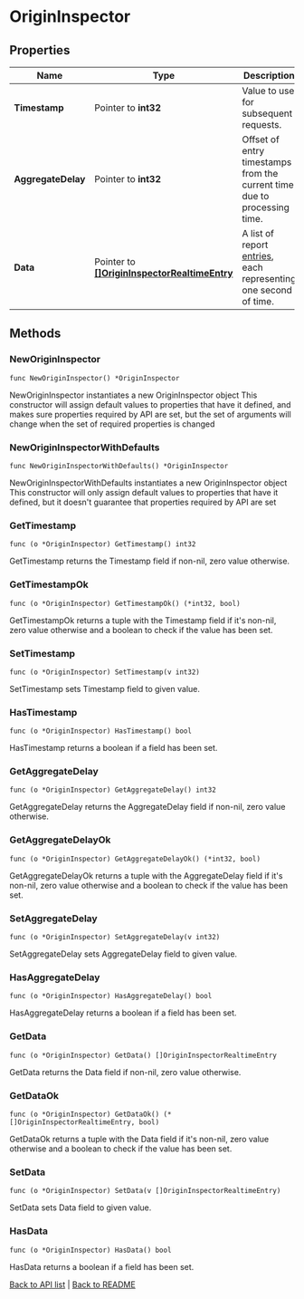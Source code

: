 # OriginInspector

## Properties

Name | Type | Description | Notes
------------ | ------------- | ------------- | -------------
**Timestamp** | Pointer to **int32** | Value to use for subsequent requests. | [optional] 
**AggregateDelay** | Pointer to **int32** | Offset of entry timestamps from the current time due to processing time. | [optional] 
**Data** | Pointer to [**[]OriginInspectorRealtimeEntry**](OriginInspectorRealtimeEntry.md) | A list of report [entries](#entry-data-model), each representing one second of time. | [optional] 

## Methods

### NewOriginInspector

`func NewOriginInspector() *OriginInspector`

NewOriginInspector instantiates a new OriginInspector object
This constructor will assign default values to properties that have it defined,
and makes sure properties required by API are set, but the set of arguments
will change when the set of required properties is changed

### NewOriginInspectorWithDefaults

`func NewOriginInspectorWithDefaults() *OriginInspector`

NewOriginInspectorWithDefaults instantiates a new OriginInspector object
This constructor will only assign default values to properties that have it defined,
but it doesn't guarantee that properties required by API are set

### GetTimestamp

`func (o *OriginInspector) GetTimestamp() int32`

GetTimestamp returns the Timestamp field if non-nil, zero value otherwise.

### GetTimestampOk

`func (o *OriginInspector) GetTimestampOk() (*int32, bool)`

GetTimestampOk returns a tuple with the Timestamp field if it's non-nil, zero value otherwise
and a boolean to check if the value has been set.

### SetTimestamp

`func (o *OriginInspector) SetTimestamp(v int32)`

SetTimestamp sets Timestamp field to given value.

### HasTimestamp

`func (o *OriginInspector) HasTimestamp() bool`

HasTimestamp returns a boolean if a field has been set.

### GetAggregateDelay

`func (o *OriginInspector) GetAggregateDelay() int32`

GetAggregateDelay returns the AggregateDelay field if non-nil, zero value otherwise.

### GetAggregateDelayOk

`func (o *OriginInspector) GetAggregateDelayOk() (*int32, bool)`

GetAggregateDelayOk returns a tuple with the AggregateDelay field if it's non-nil, zero value otherwise
and a boolean to check if the value has been set.

### SetAggregateDelay

`func (o *OriginInspector) SetAggregateDelay(v int32)`

SetAggregateDelay sets AggregateDelay field to given value.

### HasAggregateDelay

`func (o *OriginInspector) HasAggregateDelay() bool`

HasAggregateDelay returns a boolean if a field has been set.

### GetData

`func (o *OriginInspector) GetData() []OriginInspectorRealtimeEntry`

GetData returns the Data field if non-nil, zero value otherwise.

### GetDataOk

`func (o *OriginInspector) GetDataOk() (*[]OriginInspectorRealtimeEntry, bool)`

GetDataOk returns a tuple with the Data field if it's non-nil, zero value otherwise
and a boolean to check if the value has been set.

### SetData

`func (o *OriginInspector) SetData(v []OriginInspectorRealtimeEntry)`

SetData sets Data field to given value.

### HasData

`func (o *OriginInspector) HasData() bool`

HasData returns a boolean if a field has been set.


[Back to API list](../README.md#documentation-for-api-endpoints) | [Back to README](../README.md)


